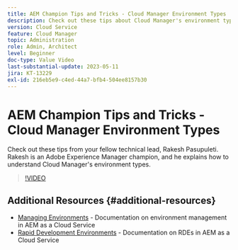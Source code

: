 ```yaml
---
title: AEM Champion Tips and Tricks - Cloud Manager Environment Types
description: Check out these tips about Cloud Manager's environment types from AEM champion and expert, Rakesh Pasupuleti.
version: Cloud Service
feature: Cloud Manager
topic: Administration
role: Admin, Architect
level: Beginner
doc-type: Value Video
last-substantial-update: 2023-05-11
jira: KT-13229
exl-id: 216eb5e9-c4ed-44a7-bfb4-504ee8157b30
---
```

# AEM Champion Tips and Tricks - Cloud Manager Environment Types

Check out these tips from your fellow technical lead, Rakesh Pasupuleti. Rakesh is an Adobe Experience Manager champion, and he explains how to understand Cloud Manager's environment types.

>[!VIDEO](https://video.tv.adobe.com/v/3419297?quality=12&learn=on)

## Additional Resources {#additional-resources}

* [Managing Environments](https://experienceleague.adobe.com/docs/experience-manager-cloud-service/content/implementing/using-cloud-manager/manage-environments.html) - Documentation on environment management in AEM as a Cloud Service
* [Rapid Development Environments](https://experienceleague.adobe.com/docs/experience-manager-cloud-service/content/implementing/developing/rapid-development-environments.html) - Documentation on RDEs in AEM as a Cloud Service
